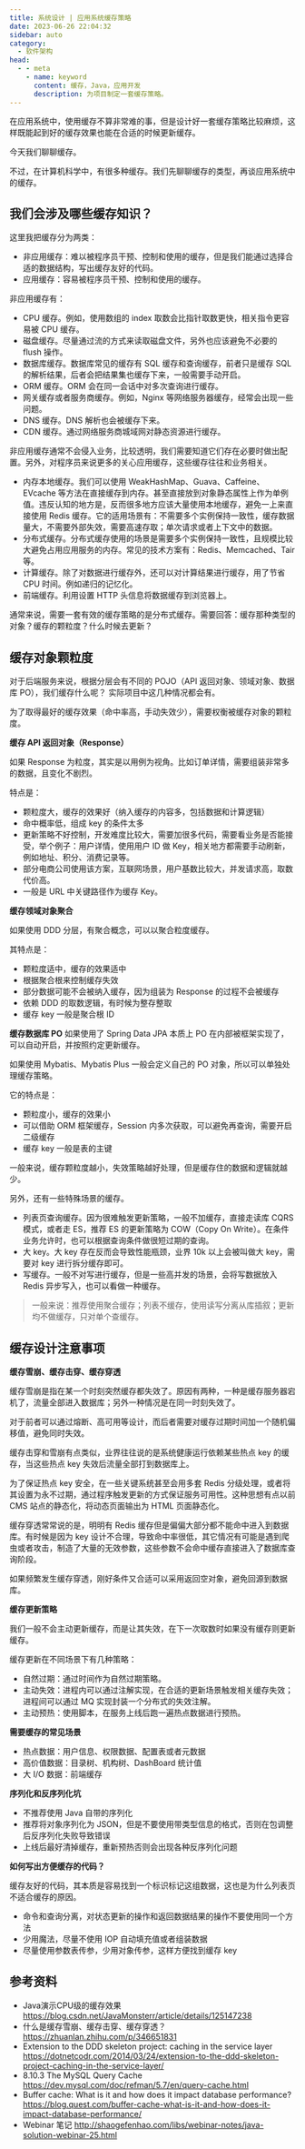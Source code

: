 ```yaml
---
title: 系统设计 | 应用系统缓存策略
date: 2023-06-26 22:04:32
sidebar: auto
category: 
  - 软件架构
head:
  - - meta
    - name: keyword
      content: 缓存，Java，应用开发 
      description: 为项目制定一套缓存策略。
---
```


在应用系统中，使用缓存不算非常难的事，但是设计好一套缓存策略比较麻烦，这样既能起到好的缓存效果也能在合适的时候更新缓存。

今天我们聊聊缓存。

不过，在计算机科学中，有很多种缓存。我们先聊聊缓存的类型，再谈应用系统中的缓存。

## 我们会涉及哪些缓存知识？

这里我把缓存分为两类： 

- 非应用缓存：难以被程序员干预、控制和使用的缓存，但是我们能通过选择合适的数据结构，写出缓存友好的代码。
- 应用缓存：容易被程序员干预、控制和使用的缓存。

非应用缓存有：

- CPU 缓存。例如，使用数组的 index 取数会比指针取数更快，相关指令更容易被 CPU 缓存。
- 磁盘缓存。尽量通过流的方式来读取磁盘文件，另外也应该避免不必要的 flush 操作。
- 数据库缓存。数据库常见的缓存有 SQL 缓存和查询缓存，前者只是缓存 SQL 的解析结果，后者会把结果集也缓存下来，一般需要手动开启。
- ORM 缓存。ORM 会在同一会话中对多次查询进行缓存。
- 网关缓存或者服务商缓存。例如，Nginx 等网络服务器缓存，经常会出现一些问题。
- DNS 缓存。DNS 解析也会被缓存下来。
- CDN 缓存。通过网络服务商城域网对静态资源进行缓存。

非应用缓存通常不会侵入业务，比较透明，我们需要知道它们存在必要时做出配置。另外，对程序员来说更多的关心应用缓存，这些缓存往往和业务相关。

- 内存本地缓存。我们可以使用 WeakHashMap、Guava、Caffeine、EVcache 等方法在直接缓存到内存。甚至直接放到对象静态属性上作为单例值。违反认知的地方是，反而很多地方应该大量使用本地缓存，避免一上来直接使用 Redis 缓存。它的适用场景有：不需要多个实例保持一致性，缓存数据量大，不需要外部失效，需要高速存取；单次请求或者上下文中的数据。
- 分布式缓存。分布式缓存使用的场景是需要多个实例保持一致性，且规模比较大避免占用应用服务的内存。常见的技术方案有：Redis、Memcached、Tair等。
- 计算缓存。除了对数据进行缓存外，还可以对计算结果进行缓存，用了节省 CPU 时间。例如递归的记忆化。
- 前端缓存。利用设置 HTTP 头信息将数据缓存到浏览器上。

通常来说，需要一套有效的缓存策略的是分布式缓存。需要回答：缓存那种类型的对象？缓存的颗粒度？什么时候去更新？

## 缓存对象颗粒度

对于后端服务来说，根据分层会有不同的 POJO（API 返回对象、领域对象、数据库 PO），我们缓存什么呢？ 实际项目中这几种情况都会有。

为了取得最好的缓存效果（命中率高，手动失效少），需要权衡被缓存对象的颗粒度。


**缓存 API 返回对象（Response）**

如果 Response 为粒度，其实是以用例为视角。比如订单详情，需要组装非常多的数据，且变化不剧烈。

特点是：

- 颗粒度大，缓存的效果好（纳入缓存的内容多，包括数据和计算逻辑）
- 命中概率低，组成 key 的条件太多
- 更新策略不好控制，开发难度比较大，需要加很多代码，需要看业务是否能接受，举个例子：用户详情，使用用户 ID 做 Key，相关地方都需要手动刷新，例如地址、积分、消费记录等。
- 部分电商公司使用该方案，互联网场景，用户基数比较大，并发请求高，取数代价高。
- 一般是 URL 中关键路径作为缓存 Key。

**缓存领域对象聚合**

如果使用 DDD 分层，有聚合概念，可以以聚合粒度缓存。

其特点是： 

- 颗粒度适中，缓存的效果适中
- 根据聚合根来控制缓存失效
- 部分数据可能不会被纳入缓存，因为组装为 Response 的过程不会被缓存
- 依赖 DDD 的取数逻辑，有时候为整存整取
- 缓存 key 一般是聚合根 ID


**缓存数据库 PO**
如果使用了 Spring Data JPA 本质上 PO 在内部被框架实现了，可以自动开启，并按照约定更新缓存。

如果使用 Mybatis、Mybatis Plus 一般会定义自己的 PO 对象，所以可以单独处理缓存策略。

它的特点是： 

- 颗粒度小，缓存的效果小
- 可以借助 ORM 框架缓存，Session 内多次获取，可以避免再查询，需要开启二级缓存
- 缓存 key 一般是表的主键

一般来说，缓存颗粒度越小，失效策略越好处理，但是缓存住的数据和逻辑就越少。

另外，还有一些特殊场景的缓存。

- 列表页查询缓存。因为很难触发更新策略，一般不加缓存，直接走读库 CQRS 模式，或者走 ES，推荐 ES 的更新策略为 COW（Copy On Write）。在条件业务允许时，也可以根据查询条件做很短过期的查询。
- 大 key。大 key 存在反而会导致性能瓶颈，业界 10k 以上会被叫做大 key，需要对 key 进行拆分缓存即可。
- 写缓存。一般不对写进行缓存，但是一些高并发的场景，会将写数据放入 Redis 异步写入，也可以看做一种缓存。

> 一般来说：推荐使用聚合缓存；列表不缓存，使用读写分离从库插叙；更新均不做缓存，只对单个查缓存。

## 缓存设计注意事项


**缓存雪崩、缓存击穿、缓存穿透**

缓存雪崩是指在某一个时刻突然缓存都失效了。原因有两种，一种是缓存服务器宕机了，流量全部进入数据库；另外一种情况是在同一时刻失效了。

对于前者可以通过熔断、高可用等设计，而后者需要对缓存过期时间加一个随机偏移值，避免同时失效。

缓存击穿和雪崩有点类似，业界往往说的是系统健康运行依赖某些热点 key 的缓存，当这些热点 key 失效后流量全部打到数据库上。

为了保证热点 key 安全，在一些关键系统甚至会用多套 Redis 分级处理，或者将其设置为永不过期，通过程序触发更新的方式保证服务可用性。这种思想有点以前 CMS 站点的静态化，将动态页面输出为 HTML 页面静态化。

缓存穿透常常说的是，明明有 Redis 缓存但是偏偏大部分都不能命中进入到数据库。有时候是因为 key 设计不合理，导致命中率很低，其它情况有可能是遇到爬虫或者攻击，制造了大量的无效参数，这些参数不会命中缓存直接进入了数据库查询阶段。

如果频繁发生缓存穿透，刚好条件又合适可以采用返回空对象，避免回源到数据库。

**缓存更新策略**

我们一般不会主动更新缓存，而是让其失效，在下一次取数时如果没有缓存则更新缓存。

缓存更新在不同场景下有几种策略：

- 自然过期：通过时间作为自然过期策略。
- 主动失效：进程内可以通过注解实现，在合适的更新场景触发相关缓存失效；进程间可以通过 MQ 实现封装一个分布式的失效注解。
- 主动预热：使用脚本，在服务上线后跑一遍热点数据进行预热。

**需要缓存的常见场景**

- 热点数据：用户信息、权限数据、配置表或者元数据 
- 高价值数据：目录树、机构树、DashBoard 统计值
- 大 I/O 数据：前端缓存

**序列化和反序列化坑**

- 不推荐使用 Java 自带的序列化
- 推荐将对象序列化为 JSON，但是不要使用带类型信息的格式，否则在包调整后反序列化失败导致错误
- 上线后最好清掉缓存，重新预热否则会出现各种反序列化问题

**如何写出方便缓存的代码？**

缓存友好的代码，其本质是容易找到一个标识标记这组数据，这也是为什么列表页不适合缓存的原因。

- 命令和查询分离，对状态更新的操作和返回数据结果的操作不要使用同一个方法
- 少用魔法，尽量不使用 IOP 自动填充值或者组装数据
- 尽量使用参数表传参，少用对象传参，这样方便找到缓存 key

## 参考资料

- Java演示CPU级的缓存效果 https://blog.csdn.net/JavaMonsterr/article/details/125147238
- 什么是缓存雪崩、缓存击穿、缓存穿透？https://zhuanlan.zhihu.com/p/346651831
- Extension to the DDD skeleton project: caching in the service layer https://dotnetcodr.com/2014/03/24/extension-to-the-ddd-skeleton-project-caching-in-the-service-layer/
- 8.10.3 The MySQL Query Cache https://dev.mysql.com/doc/refman/5.7/en/query-cache.html
- Buffer cache: What is it and how does it impact database performance? https://blog.quest.com/buffer-cache-what-is-it-and-how-does-it-impact-database-performance/
- Webinar 笔记 http://shaogefenhao.com/libs/webinar-notes/java-solution-webinar-25.html
